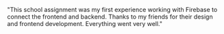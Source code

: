 "This school assignment was my first experience working with Firebase to connect the frontend and backend. Thanks to my friends for their design and frontend development. Everything went very well."
